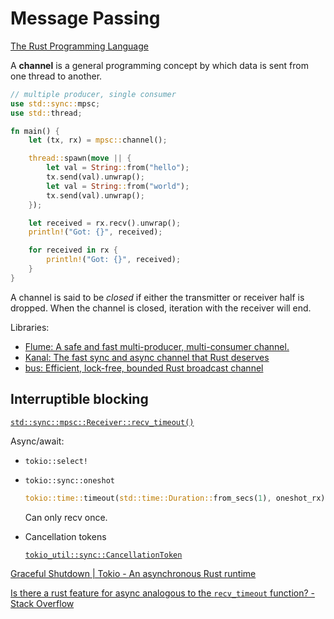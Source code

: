 # Message Passing
[The Rust Programming Language](https://doc.rust-lang.org/book/ch16-02-message-passing.html)

A **channel** is a general programming concept by which data is sent from one thread to another.

```rust
// multiple producer, single consumer
use std::sync::mpsc;
use std::thread;

fn main() {
    let (tx, rx) = mpsc::channel();

    thread::spawn(move || {
        let val = String::from("hello");
        tx.send(val).unwrap();
        let val = String::from("world");
        tx.send(val).unwrap();
    });

    let received = rx.recv().unwrap();
    println!("Got: {}", received);

    for received in rx {
        println!("Got: {}", received);
    }
}
```

A channel is said to be _closed_ if either the transmitter or receiver half is dropped. When the channel is closed, iteration with the receiver will end.

Libraries:
- [Flume: A safe and fast multi-producer, multi-consumer channel.](https://github.com/zesterer/flume)
- [Kanal: The fast sync and async channel that Rust deserves](https://github.com/fereidani/kanal)
- [bus: Efficient, lock-free, bounded Rust broadcast channel](https://github.com/jonhoo/bus)

## Interruptible blocking
[`std::sync::mpsc::Receiver::recv_timeout()`](https://doc.rust-lang.org/stable/std/sync/mpsc/struct.Receiver.html#method.recv_timeout)

Async/await:
- `tokio::select!`

- `tokio::sync::oneshot`

  ```rust
  tokio::time::timeout(std::time::Duration::from_secs(1), oneshot_rx).await;
  ```
  Can only recv once.

- Cancellation tokens

  [`tokio_util::sync::CancellationToken`](https://docs.rs/tokio-util/latest/tokio_util/sync/struct.CancellationToken.html)

[Graceful Shutdown | Tokio - An asynchronous Rust runtime](https://tokio.rs/tokio/topics/shutdown)

[Is there a rust feature for async analogous to the `recv_timeout` function? - Stack Overflow](https://stackoverflow.com/questions/68279793/is-there-a-rust-feature-for-async-analogous-to-the-recv-timeout-function)